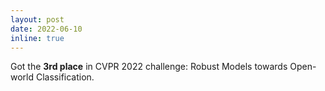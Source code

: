 ```yaml
---
layout: post
date: 2022-06-10
inline: true
---
```

Got the **3rd place** in CVPR 2022 challenge: Robust Models towards Open-world Classification.
